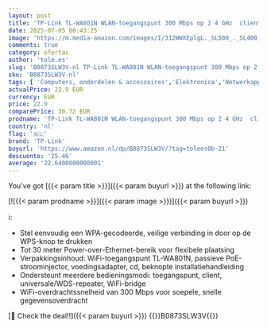 ```yaml
---
layout: post
title: 'TP-Link TL-WA801N WLAN-toegangspunt 300 Mbps op 2 4 GHz  client  Bridget  universal/WDFS Repeater   1x10/100 Mbps Ethernet  WPS  twee vaste antennes  wit'
date: 2025-07-05 00:43:25
image: 'https://m.media-amazon.com/images/I/312WWXEplgL._SL500_._SL400_.jpg'
comments: true
category: ofertas
author: 'tole.es'
slug: 'B0873SLW3V-nl TP-Link TL-WA801N WLAN-toegangspunt 300 Mbps op 2 4 GHz...'
sku: 'B0873SLW3V-nl'
tags: [ 'Computers, onderdelen & accessoires','Elektronica','Netwerkapparaten','Wifi Versterker','tp-link','🇳🇱', ]
actualPrice: 22.9 EUR
currency: EUR
price: 22.9
comparePrice: 30.72 EUR
prodname: 'TP-Link TL-WA801N WLAN-toegangspunt 300 Mbps op 2 4 GHz  client  Bridget  universal/WDFS Repeater   1x10/100 Mbps Ethernet  WPS  twee vaste antennes  wit'
country: 'nl'
flag: '🇳🇱'
brand: 'TP-Link'
buyurl: 'https://www.amazon.nl/dp/B0873SLW3V/?tag=tolees0b-21'
descuento: '25.46'
average: '22.6400000000001'
---
```


You've got [{{< param title >}}]({{< param buyurl >}}) at the following link:

[![{{< param prodname >}}]({{< param image >}})]({{< param buyurl >}})

ℹ️:

- Stel eenvoudig een WPA-gecodeerde, veilige verbinding in door op de WPS-knop te drukken
- Tot 30 meter Power-over-Ethernet-bereik voor flexibele plaatsing
- Verpakkingsinhoud: WiFi-toegangspunt TL-WA801N, passieve PoE-stroominjector, voedingsadapter, cd, beknopte installatiehandleiding
- Ondersteunt meerdere bedieningsmodi: toegangspunt, client, universale/WDS-repeater, WiFi-bridge
- WiFi-overdrachtssnelheid van 300 Mbps voor soepele, snelle gegevensoverdracht

[🛒 Check the deal!!]({{< param buyurl >}})
{{<world>}}B0873SLW3V{{</world>}}
